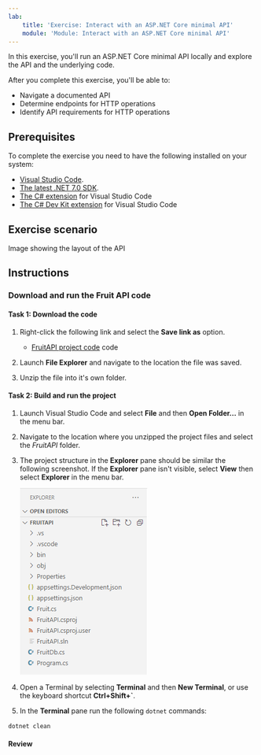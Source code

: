```yaml
---
lab:
    title: 'Exercise: Interact with an ASP.NET Core minimal API'
    module: 'Module: Interact with an ASP.NET Core minimal API'
---
```


In this exercise, you'll run an ASP.NET Core minimal API locally and explore the API and the underlying code. 

After you complete this exercise, you'll be able to:

* Navigate a documented API
* Determine endpoints for HTTP operations
* Identify API requirements for HTTP operations

## Prerequisites

To complete the exercise you need to have the following installed on your system:

* [Visual Studio Code](https://www.visualstudio.com/downloads).
* [The latest .NET 7.0 SDK](https://dotnet.microsoft.com/download/dotnet/7.0).
* [The C# extension](https://marketplace.visualstudio.com/items?itemName=ms-dotnettools.csharp) for Visual Studio Code
* [The C# Dev Kit extension](https://marketplace.visualstudio.com/items?itemName=ms-dotnettools.csdevkit) for Visual Studio Code

## Exercise scenario

Image showing the layout of the API


## Instructions

### Download and run the Fruit API code

#### Task 1: Download the code

1. Right-click the following link and select the **Save link as** option. 

    * [FruitAPI project code](https://github.com/MicrosoftLearning/APL-2002-develop-aspnet-core-consumes-api/blob/development/Allfiles/Downloads/FruitAPI.zip) code

1. Launch **File Explorer** and navigate to the location the file was saved.

1. Unzip the file into it's own folder.

#### Task 2: Build and run the project

1. Launch Visual Studio Code and select **File** and then **Open Folder...** in the menu bar.

1. Navigate to the location where you unzipped the project files and select the *FruitAPI* folder.

1. The project structure in the **Explorer** pane should be similar the following screenshot. If the **Explorer** pane isn't visible, select **View** then select **Explorer** in the menu bar.

    ![Screenshot showing the FruitAPI project structure.](media/api-project-structure.png)

1. Open a Terminal by selecting **Terminal** and then **New Terminal**, or use the keyboard shortcut **Ctrl+Shift+`**.

1. In the **Terminal** pane run the following `dotnet` commands:

```ps
dotnet clean
```


#### Review
